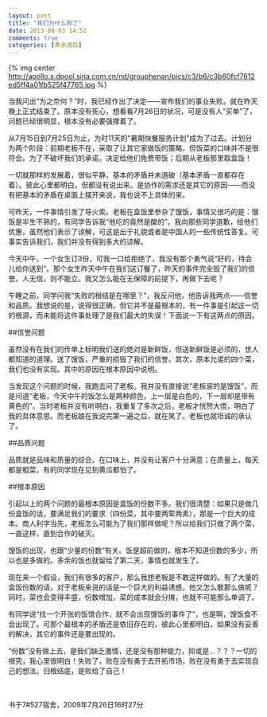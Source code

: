 ```yaml
---
layout: post
title: "我们为什么败了"
date: 2013-08-03 14:52
comments: true
categories: [茶余酒后]
---
```


{% img center http://apollo.s.dpool.sina.com.cn/nd/grouphenan/pics/c3/b6/c3b60fcf7612ed5ff4a01fb525f47765.jpg %}

当我问出“为之奈何？”时，我已经作出了决定——宣布我们的事业失败。就在昨天晚上正式结束了。原本没有死心，想看看7月26日的状况，可是没有人“买单”了，问题已经很明显，根本没有必要强撑着了。

<!--more-->

从7月15日到7月25日为止，为时11天的“暑期快餐服务计划”成为了过去。计划分为两个阶段：前期老板不在，采取了让其它家做饭的策略，但饭菜的口味并不是很符合。为了不破坏我们的承诺，决定给他们免费带饭；后期从老板那里取盒饭！

一切就那样的发展着，很似平静，基本的矛盾并未道破（基本矛盾一直都存在着）。彼此心里都明白，但都没有说出来。是协作的需求还是其它的原因——而没有把基本的矛盾在桌面上摆开来说，我也说不上具体的来。

可昨天，一件事情引发了导火索。老板在盒饭里参杂了馊饭，事情又很巧的是：馊饭是半生不熟的，有同学告诉我“他吃的竟然是酸的”。我向那些同学道歉，给他们优惠，虽然他们表示了谅解，可这是出于礼貌或者是中国人的一些传统性答复。可事实告诉我们，我们并没有得到多大的谅解。

今天中午，一个女生订3份，可我一口给拒绝了，我没有那个勇气说“好的，待会儿给你送到”。那个女生昨天中午在我们这订餐了，昨天的事件完全毁了我们的信誉。人无信，则不能立。我又怎么能在无保障的前提下，再做下去呢？
       
午睡之前，同学问我“失败的根结是在哪里？”，我反问他，他告诉我两点——信誉和品质。我想说的是，说得很正确，但它并不是最根本的，有一件事是引起这一切的根源，而未能将这件事处理了是我们最大的失误！下面说一下有这两点的原因。
       
##信誉问题

虽然没有在我们的传单上标明我们送的绝对是新鲜饭，但送新鲜饭是必须的，世人都知道的道理。送了馊饭，严重的损毁了我们的信誉。其次，原本允诺的四个菜，我们也没有实现。其中的原因在根本原因中说明。

当发现这个问题的时候，我跑去问了老板。我并没有直接说“老板装的是馊饭”，而是问道“老板，今天中午的饭怎么是两种颜色，上一层是白色的，下一层却是带有黄色的”。当时老板并没有听明白，我重复了多次之后，老板才恍然大悟，明白了我的具体意思。而老板娘在我说完第一遍之后，就在笑了。老板也就坦诚的承认了。
        
##品质问题

品质就是品味和质量的综合。在口味上，并没有让客户十分满意；在质量上，每天都是粗菜，有的同学现在见到黄瓜都怕了。
        
##根本原因

引起以上的两个问题的最根本原因是盒饭的份数不多。我们很清楚：如果只是做几份盒饭的话，要满足我们的要求（四份菜，其中要两荤两素），那是一个巨大的成本。商人利字当先，老板怎么可能为了我们那样做呢？所以给我们只做了两个菜，一直这样，直到合作的破灭。

馊饭的出现，也跟“少量的份数”有关。饭是超前做的，根本不知道份数的多少，所以也是多做的。多余的饭也就留给了第二天，事情也就发生了。

现在来一个假设，我们有很多的客户，那么我想老板是不敢这样做的。有了大量的盒饭份数的话，对于老板来说的话是一个巨大的利益诱惑，他又怎么敢那么做呢？同时，菜也会变得丰盛，份数增加，菜的成本就会分摊，也就不可能那么单调了。

有同学说“找一个开张的饭馆合作，就不会出现馊饭的事件了”，也是啊，馊饭食不会出现了。可那个最根本的矛盾还是依旧存在的，彼此心里都明白。如果没有妥善的解决，其它的事件还是要出现的。

“份数”没有做上去，是我们缺乏激情，还是没有那种能力，抑或是...？？？一切的根究，我心里很明白！失败了，败在没有勇于去开拓市场，败在没有勇于去实现自己的想法。归根结底，是败给了自己！

<br></br>
书于7#527宿舍，2009年7月26日16时27分